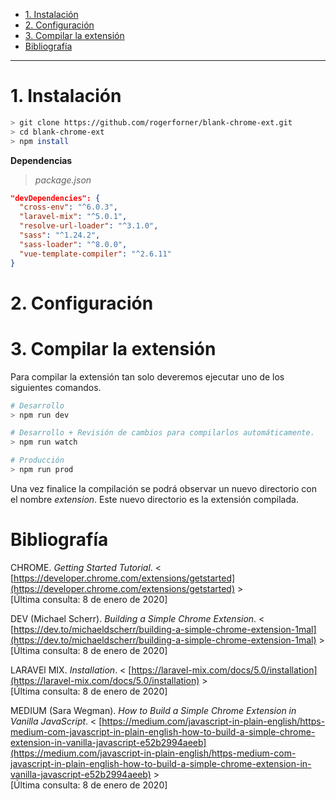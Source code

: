 - [1. Instalación](#1-instalación)
- [2. Configuración](#2-configuración)
- [3. Compilar la extensión](#3-compilar-la-extensión)
- [Bibliografía](#bibliografía)

---

# 1. Instalación

```bash
> git clone https://github.com/rogerforner/blank-chrome-ext.git
> cd blank-chrome-ext
> npm install
```

**Dependencias**

> _package.json_

```json
"devDependencies": {
  "cross-env": "^6.0.3",
  "laravel-mix": "^5.0.1",
  "resolve-url-loader": "^3.1.0",
  "sass": "^1.24.2",
  "sass-loader": "^8.0.0",
  "vue-template-compiler": "^2.6.11"
}
```

# 2. Configuración



# 3. Compilar la extensión

Para compilar la extensión tan solo deveremos ejecutar uno de los siguientes comandos.

```bash
# Desarrollo
> npm run dev

# Desarrollo + Revisión de cambios para compilarlos automáticamente.
> npm run watch

# Producción
> npm run prod
```

Una vez finalice la compilación se podrá observar un nuevo directorio con el nombre _extension_. Este nuevo directorio es la extensión compilada.

# Bibliografía

CHROME. _Getting Started Tutorial_. < [https://developer.chrome.com/extensions/getstarted](https://developer.chrome.com/extensions/getstarted) >
<br>[Última consulta: 8 de enero de 2020]

DEV (Michael Scherr). _Building a Simple Chrome Extension_. < [https://dev.to/michaeldscherr/building-a-simple-chrome-extension-1mal](https://dev.to/michaeldscherr/building-a-simple-chrome-extension-1mal) >
<br>[Última consulta: 8 de enero de 2020]

LARAVEl MIX. _Installation_. < [https://laravel-mix.com/docs/5.0/installation](https://laravel-mix.com/docs/5.0/installation) >
<br>[Última consulta: 8 de enero de 2020]

MEDIUM (Sara Wegman). _How to Build a Simple Chrome Extension in Vanilla JavaScript_. < [https://medium.com/javascript-in-plain-english/https-medium-com-javascript-in-plain-english-how-to-build-a-simple-chrome-extension-in-vanilla-javascript-e52b2994aeeb](https://medium.com/javascript-in-plain-english/https-medium-com-javascript-in-plain-english-how-to-build-a-simple-chrome-extension-in-vanilla-javascript-e52b2994aeeb) >
<br>[Última consulta: 8 de enero de 2020]